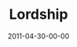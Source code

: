 ---
layout: message
category: message
series: "The Story"
title: "Lordship"
date: 2011-04-30-00-00
message_id: 669
audio: "http://s3.amazonaws.com/crossroads-media/messages/audio/thestory06.mp3"
audio-duration: "54:05"
program: "http://s3.amazonaws.com/crossroads-media/documents/04_30-05_01-11Program.pdf"
description: "Brian Tome talks about what it means to submit to the King of the story."
video: "http://s3.amazonaws.com/crossroads-media/messages/video/thestory06.mp4"
video-duration: "54:12"
video-image: "http://s3.amazonaws.com/crossroads-media/images/thestory06_still.jpg"
explicit: false
---
